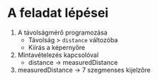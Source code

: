 # A feladat lépései
1. A távolságmérő programozása
    - Távolság > `distance` változóba
    - Kiírás a képernyőre
2. Mintavételezés kapcsolóval
    - distance -> measuredDistance
3. measuredDistance -> 7 szegmenses kijelzőre

